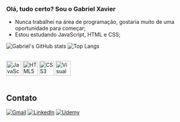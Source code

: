 ### Olá, tudo certo? Sou o Gabriel Xavier

- Nunca trabalhei na área de programação, gostaria muito de uma oportunidade para começar;
- Estou estudando JavaScript, HTML e CSS;

![Gabriel's GitHub stats](https://github-readme-stats.vercel.app/api?username=gabrielXavierPereira&count_private=true&show_icons=true&theme=dark)
![Top Langs](https://github-readme-stats.vercel.app/api/top-langs/?username=gabrielXavierPereira&layout=compact&theme=dark)

<div style="display: inline_block"></br>
<img align="center" alt="JavaScript Logo" height="40" src="https://cdn.jsdelivr.net/gh/devicons/devicon/icons/javascript/javascript-plain.svg" />
<img align="center" alt="HTML5 Logo" height="40" src="https://cdn.jsdelivr.net/gh/devicons/devicon/icons/html5/html5-plain.svg" />
<img align="center" alt="CSS3 Logo" height="40" src="https://cdn.jsdelivr.net/gh/devicons/devicon/icons/css3/css3-plain.svg" />
<img align="center" alt="Visual Studio Code Logo" height="40" src="https://cdn.jsdelivr.net/gh/devicons/devicon/icons/visualstudio/visualstudio-plain.svg" />
</div></br>

## Contato

[![Gmail](https://img.shields.io/badge/Gmail-D14836?style=for-the-badge&logo=gmail&logoColor=white)](mailto:gabrielxavier.dev@gmail.com)
[![LinkedIn](https://img.shields.io/badge/linkedin-%230077B5.svg?style=for-the-badge&logo=linkedin&logoColor=white)](https://www.linkedin.com/in/gabriel-xavier-pereira/)
[![Udemy](https://img.shields.io/badge/Udemy-A435F0?style=for-the-badge&logo=Udemy&logoColor=white)](https://www.udemy.com/user/gabriel-xavier-75/)
